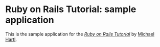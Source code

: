 # Ruby on Rails Tutorial: sample application

This is the sample application for 
the [*Ruby on Rails Tutorial*](http:railstutorial.org/)
by [Michael Hartl](http://michaelhartl.com/).